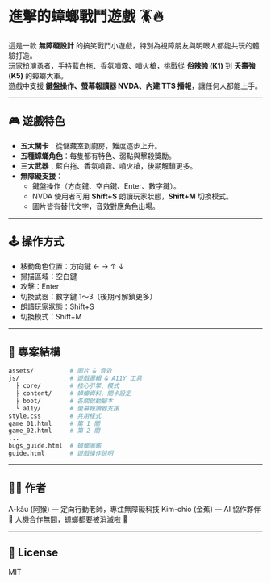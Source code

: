 # 進擊的蟑螂戰鬥遊戲 🪳🔥

這是一款 **無障礙設計** 的搞笑戰鬥小遊戲，特別為視障朋友與明眼人都能共玩的體驗打造。  
玩家扮演勇者，手持藍白拖、香氛噴霧、噴火槍，挑戰從 **俗辣強 (K1)** 到 **夭壽強 (K5)** 的蟑螂大軍。  
遊戲中支援 **鍵盤操作、螢幕報讀器 NVDA、內建 TTS 播報**，讓任何人都能上手。

---

## 🎮 遊戲特色
- **五大關卡**：從儲藏室到廚房，難度逐步上升。  
- **五種蟑螂角色**：每隻都有特色、弱點與擊殺獎勵。  
- **三大武器**：藍白拖、香氛噴霧、噴火槍，後期解鎖更多。  
- **無障礙支援**：
  - 鍵盤操作（方向鍵、空白鍵、Enter、數字鍵）。  
  - NVDA 使用者可用 **Shift+S** 朗讀玩家狀態，**Shift+M** 切換模式。  
  - 圖片皆有替代文字，音效對應角色出場。  

---

## 🕹 操作方式
- 移動角色位置：方向鍵 ← → ↑ ↓  
- 掃描區域：空白鍵  
- 攻擊：Enter  
- 切換武器：數字鍵 1～3（後期可解鎖更多）  
- 朗讀玩家狀態：Shift+S  
- 切換模式：Shift+M  

---
## 📂 專案結構

```bash
assets/          # 圖片 & 音效
js/              # 遊戲邏輯 & A11Y 工具
  ├ core/        # 核心引擎、模式
  ├ content/     # 蟑螂資料、關卡設定
  ├ boot/        # 各關啟動腳本
  └ a11y/        # 螢幕報讀器支援
style.css        # 共用樣式
game_01.html     # 第 1 關
game_02.html     # 第 2 關
...
bugs_guide.html  # 蟑螂圖鑑
guide.html       # 遊戲操作說明
```
---
## 👩‍💻 作者

A-kâu (阿猴) — 定向行動老師，專注無障礙科技
Kim-chio (金蕉) — AI 協作夥伴 🍌
人機合作無間，蟑螂都要被消滅啦 💪

---
## 📜 License
MIT